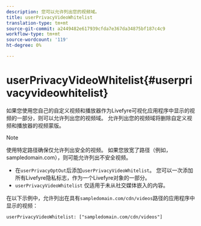 ```yaml
---
description: 您可以允许列出您的视频域。
title: userPrivacyVideoWhitelist
translation-type: tm+mt
source-git-commit: a2449482e617939cfda7e367da34875bf187c4c9
workflow-type: tm+mt
source-wordcount: '119'
ht-degree: 0%

---
```



# userPrivacyVideoWhitelist{#userprivacyvideowhitelist}

如果您使用您自己的自定义视频和播放器作为Livefyre可视化应用程序中显示的视频的一部分，则可以允许列出您的视频域。 允许列出您的视频域将删除自定义视频和播放器的视频蒙版。

>[!NOTE]
>
>使用特定路径确保仅允许列出安全的视频。 如果您放宽了路径（例如，sampledomain.com），则可能允许列出不安全视频。

* 在`userPrivacyOptOut`后添加`userPrivacyVideoWhitelist`。 您可以一次添加所有Livefyre隐私标志，作为一个Livefyre对象的一部分。
* `userPrivacyVideoWhitelist` 仅适用于未从社交媒体嵌入的内容。

在以下示例中，允许列出在具有`sampledomain.com/cdn/videos`路径的应用程序中显示的视频：

```
userPrivacyVideoWhitelist: ["sampledomain.com/cdn/videos"]
```
